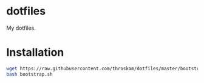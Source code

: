 # dotfiles

My dotfiles.

# Installation

```sh
wget https://raw.githubusercontent.com/throskam/dotfiles/master/bootstrap.sh
bash bootstrap.sh
```
